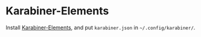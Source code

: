 # Karabiner-Elements

Install [Karabiner-Elements](https://github.com/tekezo/Karabiner-Elements), and
put `karabiner.json` in `~/.config/karabiner/`.
